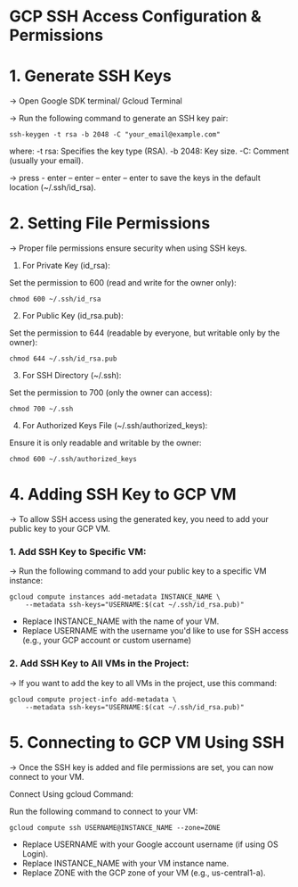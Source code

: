 # GCP SSH Access Configuration & Permissions 


# 1. Generate SSH Keys

-> Open Google SDK terminal/ Gcloud Terminal

-> Run the following command to generate an SSH key pair:

```
ssh-keygen -t rsa -b 2048 -C "your_email@example.com"
```

where: 
-t rsa: Specifies the key type (RSA).
-b 2048: Key size.
-C: Comment (usually your email).

-> press - enter – enter – enter – enter to save the keys in the default location (~/.ssh/id_rsa).

# 2. Setting File Permissions

-> Proper file permissions ensure security when using SSH keys.

1. For Private Key (id_rsa):

Set the permission to 600 (read and write for the owner only):

```
chmod 600 ~/.ssh/id_rsa
```
2. For Public Key (id_rsa.pub):

Set the permission to 644 (readable by everyone, but writable only by the owner):

```
chmod 644 ~/.ssh/id_rsa.pub
```
3. For SSH Directory (~/.ssh):

Set the permission to 700 (only the owner can access):

```
chmod 700 ~/.ssh
```
4. For Authorized Keys File (~/.ssh/authorized_keys):

Ensure it is only readable and writable by the owner:

```
chmod 600 ~/.ssh/authorized_keys
```
# 4. Adding SSH Key to GCP VM

-> To allow SSH access using the generated key, you need to add your public key to your GCP VM.

### 1. Add SSH Key to Specific VM:

-> Run the following command to add your public key to a specific VM instance:

```
gcloud compute instances add-metadata INSTANCE_NAME \
    --metadata ssh-keys="USERNAME:$(cat ~/.ssh/id_rsa.pub)"
```
- Replace INSTANCE_NAME with the name of your VM.
- Replace USERNAME with the username you'd like to use for SSH access (e.g., your GCP account or custom username)

### 2. Add SSH Key to All VMs in the Project:

-> If you want to add the key to all VMs in the project, use this command:
```
gcloud compute project-info add-metadata \
    --metadata ssh-keys="USERNAME:$(cat ~/.ssh/id_rsa.pub)"
```
# 5. Connecting to GCP VM Using SSH

-> Once the SSH key is added and file permissions are set, you can now connect to your VM.

Connect Using gcloud Command:

Run the following command to connect to your VM:
```
gcloud compute ssh USERNAME@INSTANCE_NAME --zone=ZONE
```
- Replace USERNAME with your Google account username (if using OS Login).
- Replace INSTANCE_NAME with your VM instance name.
- Replace ZONE with the GCP zone of your VM (e.g., us-central1-a).
